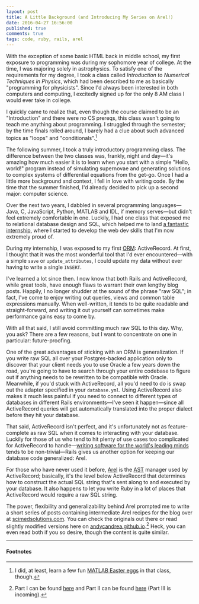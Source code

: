 ```yaml
---
layout: post
title: A Little Background (and Introducing My Series on Arel!)
date: 2016-04-27 16:56:00
published: true
comments: true
tags: code, ruby, rails, arel
---
```


With the exception of some basic HTML back in middle school, my first exposure
to programming was during my sophomore year of college. At the time, I was
majoring solely in astrophysics. To satisfy one of the requirements for my
degree, I took a class called _Introduction to Numerical Techniques in Physics_,
which had been described to me as basically "programming for physicists". Since
I'd always been interested in both computers and computing, I excitedly signed
up for the only 8 AM class I would ever take in college.

I quickly came to realize that, even though the course claimed to be an
"Introduction" and there were no CS prereqs, this class wasn't going to teach me
anything about programming. I struggled through the semester; by the time finals
rolled around, I barely had a clue about such advanced topics as "loops" and
"conditionals".[^1]

The following summer, I took a truly introductory programming class. The
difference between the two classes was, frankly, night and day—it's amazing how
much easier it is to learn when you start with a simple "Hello, world!" program
instead of simulating supernovae and generating solutions to complex systems of
differential equations from the get-go. Once I had a little more background and
context, I fell in love with writing code. By the time that the summer finished,
I'd already decided to pick up a second major: computer science.

Over the next two years, I dabbled in several programming languages—Java, C,
JavaScript, Python, MATLAB and IDL, if memory serves—but didn't feel extremely
comfortable in one. Luckily, I had one class that exposed me to relational
database design and SQL, which helped me to land [a fantastic
internship](https://www.viget.com/internships/rails-developer-intern),
where I started to develop the web dev skills that I'm now extremely proud of.

During my internship, I was exposed to my first
[ORM](http://stackoverflow.com/questions/1152299/what-is-an-object-relational-mapping-framework):
ActiveRecord. At first, I thought that it was the most wonderful tool that I'd
ever encountered—with a simple `save` or `update_attributes`, I could update my
data without ever having to write a single `INSERT`.

I've learned a lot since then. I now know that both Rails and ActiveRecord,
while great tools, have enough flaws to warrant their own lengthy blog posts.
Happily, I no longer shudder at the sound of the phrase "raw SQL"; in fact, I've
come to enjoy writing out queries, views and common table expressions manually.
When well-written, it tends to be quite readable and straight-forward, and
writing it out yourself can sometimes make performance gains easy to come by.

With all that said, I still avoid committing much raw SQL to this day. Why, you
ask? There are a few reasons, but I want to concentrate on one in particular:
future-proofing.

One of the great advantages of sticking with an ORM is generalization. If you
write raw SQL all over your Postgres-backed application only to discover that
your client needs you to use Oracle a few years down the road, you're going to
have to search through your entire codebase to figure out if anything needs to
be rewritten to be compatible with Oracle. Meanwhile, if you'd stuck with
ActiveRecord, all you'd need to do is swap out the adapter specified in your
`database.yml`. Using ActiveRecord also makes it much less painful if you need
to connect to different types of databases in different Rails environments—I've
seen it happen—since all ActiveRecord queries will get automatically translated
into the proper dialect before they hit your database.

That said, ActiveRecord isn't perfect, and it's unfortunately not as
feature-complete as raw SQL when it comes to interacting with your database.
Luckily for those of us who tend to hit plenty of use cases too complicated for
ActiveRecord to handle—[writing software for the world's leading
minds](http://www.scimedsolutions.com/) tends to be non-trivial—Rails gives us
another option for keeping our database code generalized: Arel.

For those who have never used it before, [Arel](https://github.com/rails/arel)
is the [AST](https://en.wikipedia.org/wiki/Abstract_syntax_tree) manager used by
ActiveRecord; basically, it's the level below ActiveRecord that determines how
to construct the actual SQL string that's sent along to and executed by your
database. It also happens to let you write Ruby in a lot of places that
ActiveRecord would require a raw SQL string.

The power, flexibility and generalizability behind Arel prompted me to write a
short series of posts containing intermediate Arel recipes for the blog over at
[scimedsolutions.com](scimedsolutions.com/articles). You can check the originals
out there or read slightly modified versions here on
[andycandrea.github.io](andycandrea.github.io).[^2] Heck, you can even read both
if you so desire, though the content is quite similar.

-------------------------------------------------------------------------------

#### Footnotes

[^1]: I did, at least, learn a few fun [MATLAB Easter eggs](http://www.mathworks.com/matlabcentral/answers/2001-what-matlab-easter-eggs-do-you-know) in that class, though.
[^2]: Part I can be found [here](/2016/05/01/arel-part-i.html) and Part II can be found [here](/2016/05/08/arel-part-ii.html) (Part III is incoming).
